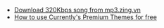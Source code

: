 - [Download 320Kbps song from mp3.zing.vn](#download-320kbps-song-from-mp3-zing-vn)
- [How to use Currently's Premium Themes for free](#how-to-use-currentlys-premium-themes-for-free)
